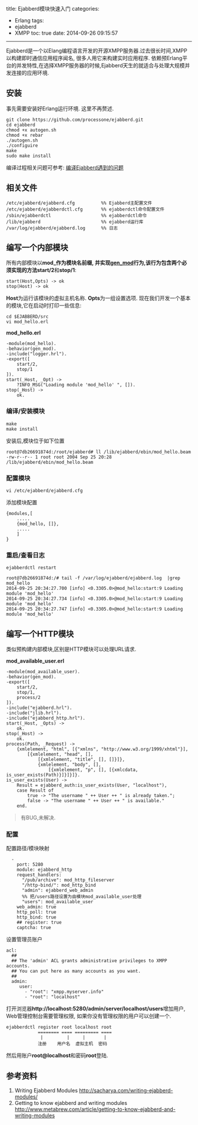 title: Ejabberd模块快速入门
categories:
  - Erlang
tags:
  - ejabberd
  - XMPP
toc: true
date: 2014-09-26 09:15:57
---

Ejabberd是一个以Elang编程语言开发的开源XMPP服务器.过去很长时间,XMPP以构建即时通信应用程序闻名, 很多人用它来构建实时应用程序. 依赖预Erlang平台的并发特性,在选择XMPP服务器的时候,Ejabberd天生的就适合与处理大规模并发连接的应用环境.

<!--more-->

## 安装

事先需要安装好Erlang运行环境. 这里不再赘述.

```
git clone https://github.com/processone/ejabberd.git
cd ejabberd
chmod +x autogen.sh
chmod +x rebar
./autogen.sh
./configuire
make
sudo make install
```

编译过程相关问题可参考: [编译Ejabberd遇到的问题][1]


## 相关文件

```
/etc/ejabberd/ejabberd.cfg          %% Ejabberd主配置文件
/etc/ejabberd/ejabberdctl.cfg       %% ejabberdctl命令配置文件
/sbin/ejabberdctl                   %% ejabberdctl命令
/lib/ejabberd                       %% ejabberd运行库
/var/log/ejabberd/ejabberd.log      %% 日志
```


## 编写一个内部模块

所有内部模块以**mod_**作为模块名前缀, 并实现[gen_mod][2]行为,该行为包含两个必须实现的方法**start/2**和**stop/1**:

```
start(Host,Opts) -> ok
stop(Host) -> ok
```

**Host**为运行该模块的虚拟主机名称. **Opts**为一组设置选项. 现在我们开发一个基本的模块,它在启动时打印一些信息:

```
cd $EJABBERD/src
vi mod_hello.erl
```

**mod_hello.erl**

```
-module(mod_hello).
-behavior(gen_mod).
-include("logger.hrl").
-export([
    start/2,
    stop/1
]).
start(_Host, _Opt) ->
    ?INFO_MSG("Loading module 'mod_hello' ", []).
stop(_Host) ->
    ok.
```

### 编译/安装模块

```
make
make install
```

安装后,模块位于如下位置

```
root@7db26691874d:/root/ejabberd# ll /lib/ejabberd/ebin/mod_hello.beam
-rw-r--r-- 1 root root 2004 Sep 25 20:28 /lib/ejabberd/ebin/mod_hello.beam
```

### 配置模块

```
vi /etc/ejabberd/ejabberd.cfg
```

添加模块配置

```
{modules,[
    .....
    {mod_hello, []},
    .....
    ]
}
```

### 重启/查看日志

```
ejabberdctl restart
```

```
root@7db26691874d:/# tail -f /var/log/ejabberd/ejabberd.log  |grep mod_hello
2014-09-25 20:34:27.700 [info] <0.3305.0>@mod_hello:start:9 Loading module 'mod_hello'
2014-09-25 20:34:27.734 [info] <0.3305.0>@mod_hello:start:9 Loading module 'mod_hello'
2014-09-25 20:34:27.747 [info] <0.3305.0>@mod_hello:start:9 Loading module 'mod_hello'
```


## 编写一个HTTP模块

类似预构建内部模块,区别是HTTP模块可以处理URL请求.

**mod_available_user.erl**

```
-module(mod_available_user).
-behavior(gen_mod).
-export([
    start/2,
    stop/1,
    process/2
]).
-include("ejabberd.hrl").
-include("jlib.hrl").
-include("ejabberd_http.hrl").
start(_Host, _Opts) ->
    ok.
stop(_Host) ->
    ok.
process(Path, _Request) ->
    {xmlelement, "html", [{"xmlns", "http://www.w3.org/1999/xhtml"}],
        [{xmlelement, "head", [],
            [{xmlelement, "title", [], []}]},
            {xmlelement, "body", [],
                [{xmlelement, "p", [], [{xmlcdata, is_user_exists(Path)}]}]}]}.
is_user_exists(User) ->
    Result = ejabberd_auth:is_user_exists(User, "localhost"),
    case Result of
        true -> "The username " ++ User ++ " is already taken.";
        false -> "The username " ++ User ++ " is available."
    end.
```

> 有BUG,未解决.

### 配置

配置路径/模块映射

```
  -
    port: 5280
    module: ejabberd_http
    request_handlers:
      "/pub/archive": mod_http_fileserver
      "/http-bind/": mod_http_bind
      "admin": ejabberd_web_admin
      %% 把/users路径设置为由模块mod_available_user处理
      "users": mod_available_user
    web_admin: true
    http_poll: true
    http_bind: true
    ## register: true
    captcha: true
```

设置管理员账户

```
acl:
  ##
  ## The 'admin' ACL grants administrative privileges to XMPP accounts.
  ## You can put here as many accounts as you want.
  ##
  admin:
     user:
       - "root": "xmpp.myserver.info"
       - "root": "localhost"
```

打开浏览器**http://localhost:5280/admin/server/localhost/users**增加用户, Web管理控制台需要管理权限, 如果你没有管理权限的用户可以创建一个.

```
ejabberdctl register root localhost root
            ======== ==== ========= ====
             |         |     |       |
            注册    用户名  虚拟主机  密码
```

然后用账户**root@localhost**和密码**root**登陆.

## 参考资料

1. Writing Ejabberd Modules
http://sacharya.com/writing-ejabberd-modules/
2. Getting to know ejabberd and writing modules
http://www.metabrew.com/article/getting-to-know-ejabberd-and-writing-modules

  [1]: /2014/09/25/ejabberd-compile-issues
  [2]: http://www.process-one.net/en/wiki/gen_mod

